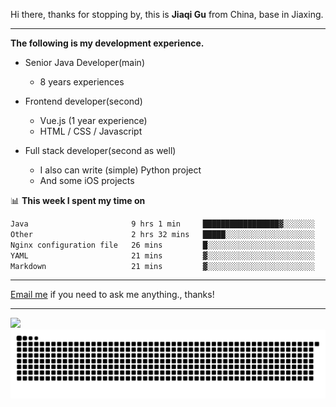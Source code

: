 Hi there, thanks for stopping by, this is **Jiaqi Gu** from China, base in Jiaxing.

---

**The following is my development experience.**

- Senior Java Developer(main)
  - 8 years experiences

- Frontend developer(second)
  - Vue.js (1 year experience)
  - HTML / CSS / Javascript
  
- Full stack developer(second as well)
  - I also can write (simple) Python project
  - And some iOS projects

📊 **This week I spent my time on**
<!--START_SECTION:waka-->

```txt
Java                       9 hrs 1 min     █████████████████▓░░░░░░░   70.77 %
Other                      2 hrs 32 mins   █████░░░░░░░░░░░░░░░░░░░░   19.91 %
Nginx configuration file   26 mins         █░░░░░░░░░░░░░░░░░░░░░░░░   03.50 %
YAML                       21 mins         ▓░░░░░░░░░░░░░░░░░░░░░░░░   02.85 %
Markdown                   21 mins         ▓░░░░░░░░░░░░░░░░░░░░░░░░   02.79 %
```

<!--END_SECTION:waka-->

---

[Email me](mailto:htk2klwgr@mozmail.com?subject=Hiring_from_GitHub) if you need to ask me anything., thanks!

---

![]( https://visitor-badge.glitch.me/badge?page_id=githubgujiaqi)
![]( https://github.com/droid-Q/droid-Q/raw/output/github-contribution-grid-snake.svg#gh-dark-mode-only)
